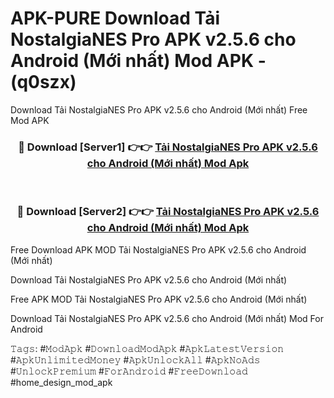 # APK-PURE Download Tải NostalgiaNES Pro APK v2.5.6 cho Android (Mới nhất) Mod APK - (q0szx)
Download Tải NostalgiaNES Pro APK v2.5.6 cho Android (Mới nhất) Free Mod APK

<div align="center">
<h3>🔴 Download [Server1] 👉👉 <a href="https://apk-comot.site?title=Tải_NostalgiaNES_Pro_APK_v2.5.6_cho_Android_(Mới_nhất)">Tải NostalgiaNES Pro APK v2.5.6 cho Android (Mới nhất) Mod Apk</a></h3><br>

<h3>🔴 Download [Server2] 👉👉 <a href="https://apk-comot.site?title=Tải_NostalgiaNES_Pro_APK_v2.5.6_cho_Android_(Mới_nhất)">Tải NostalgiaNES Pro APK v2.5.6 cho Android (Mới nhất) Mod Apk</a></h3>
</div>


Free Download APK MOD Tải NostalgiaNES Pro APK v2.5.6 cho Android (Mới nhất)

Download Tải NostalgiaNES Pro APK v2.5.6 cho Android (Mới nhất) 

Free APK MOD Tải NostalgiaNES Pro APK v2.5.6 cho Android (Mới nhất) 

Download Tải NostalgiaNES Pro APK v2.5.6 cho Android (Mới nhất) Mod For Android

𝚃𝚊𝚐𝚜: #𝙼𝚘𝚍𝙰𝚙𝚔 #𝙳𝚘𝚠𝚗𝚕𝚘𝚊𝚍𝙼𝚘𝚍𝙰𝚙𝚔 #𝙰𝚙𝚔𝙻𝚊𝚝𝚎𝚜𝚝𝚅𝚎𝚛𝚜𝚒𝚘𝚗 #𝙰𝚙𝚔𝚄𝚗𝚕𝚒𝚖𝚒𝚝𝚎𝚍𝙼𝚘𝚗𝚎𝚢 #𝙰𝚙𝚔𝚄𝚗𝚕𝚘𝚌𝚔𝙰𝚕𝚕 #𝙰𝚙𝚔𝙽𝚘𝙰𝚍𝚜 #𝚄𝚗𝚕𝚘𝚌𝚔𝙿𝚛𝚎𝚖𝚒𝚞𝚖 #𝙵𝚘𝚛𝙰𝚗𝚍𝚛𝚘𝚒𝚍 #𝙵𝚛𝚎𝚎𝙳𝚘𝚠𝚗𝚕𝚘𝚊𝚍 #home_design_mod_apk